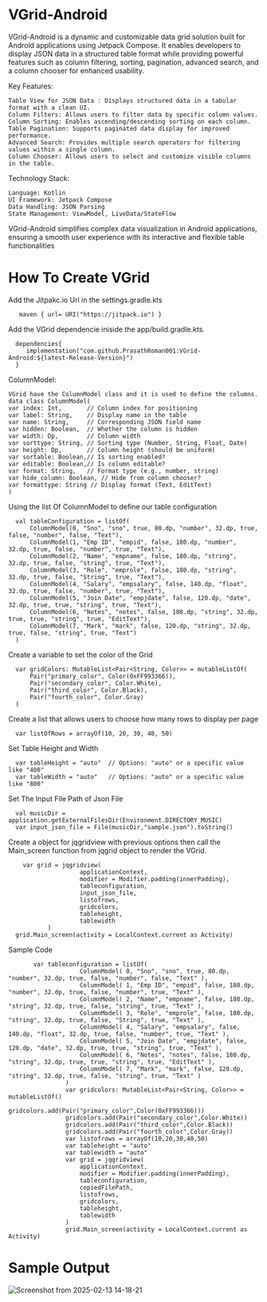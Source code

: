 # VGrid-Android
   VGrid-Android is a dynamic and customizable data grid solution built for Android applications using Jetpack Compose. It enables developers to display JSON data in a structured table format while providing powerful features such as column filtering, sorting, pagination, advanced search, and a column chooser for enhanced usability.

Key Features:

    Table View for JSON Data : Displays structured data in a tabular format with a clean UI.
    Column Filters: Allows users to filter data by specific column values.
    Column Sorting: Enables ascending/descending sorting on each column.
    Table Pagination: Supports paginated data display for improved performance.
    Advanced Search: Provides multiple search operators for filtering values within a single column.
    Column Chooser: Allows users to select and customize visible columns in the table.

Technology Stack:

    Language: Kotlin
    UI Framework: Jetpack Compose
    Data Handling: JSON Parsing
    State Management: ViewModel, LiveData/StateFlow

VGrid-Android simplifies complex data visualization in Android applications, ensuring a smooth user experience with its interactive and flexible table functionalities

# How To Create VGrid

Add the Jitpakc.io Url in the settings.gradle.kts

       maven { url= URI("https://jitpack.io") }

Add the VGrid dependencie iniside the app/build.gradle.kts.

      dependencies{
         implementation("com.github.PrasathRoman001:VGrid-Android:${latest-Release-Version}")
      }
   
ColumnModel:

    VGrid have the ColumnModel class and it is used to define the columns.
    data class ColumnModel(
    var index: Int,       // Column index for positioning
    var label: String,    // Display name in the table
    var name: String,     // Corresponding JSON field name
    var hidden: Boolean,  // Whether the column is hidden
    var width: Dp,        // Column width
    var sorttype: String, // Sorting type (Number, String, Float, Date)
    var height: Dp,       // Column height (should be uniform)
    var sortable: Boolean,// Is sorting enabled?
    var editable: Boolean,// Is column editable?
    var format: String,   // Format type (e.g., number, string)
    var hide_column: Boolean, // Hide from column chooser?
    var formattype: String // Display format (Text, EditText)
    )
    
Using the list Of ColumnModel to define our table configuration


      val tableConfiguration = listOf(
          ColumnModel(0, "Sno", "sno", true, 80.dp, "number", 32.dp, true, false, "number", false, "Text"),
          ColumnModel(1, "Emp ID", "empid", false, 180.dp, "number", 32.dp, true, false, "number", true, "Text"),
          ColumnModel(2, "Name", "empname", false, 180.dp, "string", 32.dp, true, false, "string", true, "Text"),
          ColumnModel(3, "Role", "emprole", false, 180.dp, "string", 32.dp, true, false, "String", true, "Text"),
          ColumnModel(4, "Salary", "empsalary", false, 140.dp, "float", 32.dp, true, false, "number", true, "Text"),
          ColumnModel(5, "Join Date", "empjdate", false, 120.dp, "date", 32.dp, true, true, "string", true, "Text"),
          ColumnModel(6, "Notes", "notes", false, 180.dp, "string", 32.dp, true, true, "string", true, "EditText"),
          ColumnModel(7, "Mark", "mark", false, 120.dp, "string", 32.dp, true, false, "string", true, "Text")
      )

Create a variable to set the color of the Grid

      var gridColors: MutableList<Pair<String, Color>> = mutableListOf(
          Pair("primary_color", Color(0xFF993366)),  
          Pair("secondary_color", Color.White),     
          Pair("third_color", Color.Black),         
          Pair("fourth_color", Color.Gray)          
      )

Create a list that allows users to choose how many rows to display per page

      var listOfRows = arrayOf(10, 20, 30, 40, 50)

Set Table Height and Width

      var tableHeight = "auto"  // Options: "auto" or a specific value like "400"
      var tableWidth = "auto"   // Options: "auto" or a specific value like "800"

Set The Input File Path of Json File 

      val musicDir = application.getExternalFilesDir(Environment.DIRECTORY_MUSIC)
      var input_json_file = File(musicDir,"sample.json").toString()


      
Create a object for jqgridview with previous options then call the Main_screen function from jqgrid object to render the VGrid.

        var grid = jqgridview(
                        applicationContext,
                        modifier = Modifier.padding(innerPadding),
                        tableconfiguration,
                        input_json_file,
                        listofrows,
                        gridcolors,
                        tableheight,
                        tablewidth
               )
      grid.Main_screen(activity = LocalContext.current as Activity)

Sample Code

           var tableconfiguration = listOf(
                        ColumnModel( 0, "Sno", "sno", true, 80.dp, "number", 32.dp, true, false, "number", false, "Text" ),
                        ColumnModel( 1, "Emp ID", "empid", false, 180.dp, "number", 32.dp, true, false, "number", true, "Text" ),
                        ColumnModel( 2, "Name", "empname", false, 180.dp, "string", 32.dp, true, false, "string", true, "Text" ),
                        ColumnModel( 3, "Role", "emprole", false, 180.dp, "string", 32.dp, true, false, "String", true, "Text" ),
                        ColumnModel( 4, "Salary", "empsalary", false, 140.dp, "float", 32.dp, true, false, "number", true, "Text" ),
                        ColumnModel( 5, "Join Date", "empjdate", false, 120.dp, "date", 32.dp, true, true, "string", true, "Text" ),
                        ColumnModel( 6, "Notes", "notes", false, 180.dp, "string", 32.dp, true, true, "string", true, "EditText" ),
                        ColumnModel( 7, "Mark", "mark", false, 120.dp, "string", 32.dp, true, false, "string", true, "Text" )
                    )
                    var gridcolors: MutableList<Pair<String, Color>> = mutableListOf()
                    gridcolors.add(Pair("primary_color",Color(0xFF993366)))
                    gridcolors.add(Pair("secondary_color",Color.White))
                    gridcolors.add(Pair("third_color",Color.Black))
                    gridcolors.add(Pair("fourth_color",Color.Gray))
                    var listofrows = arrayOf(10,20,30,40,50)
                    var tableheight = "auto"
                    var tablewidth = "auto"
                    var grid = jqgridview(
                        applicationContext,
                        modifier = Modifier.padding(innerPadding),
                        tableconfiguration,
                        copiedFilePath,
                        listofrows,
                        gridcolors,
                        tableheight,
                        tablewidth
                    )
                    grid.Main_screen(activity = LocalContext.current as Activity)
      
# Sample Output
![Screenshot from 2025-02-13 14-18-21](https://github.com/user-attachments/assets/32ce8596-6229-4d76-bb0a-89cfd9a7cd85)

